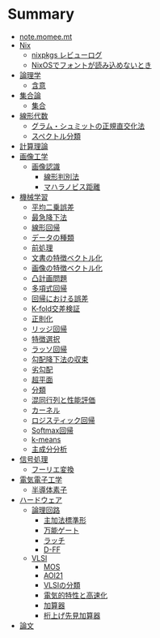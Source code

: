 # Summary

- [note.momee.mt](./README.md)
- [Nix]()
    - [nixpkgs レビューログ](./nix/nixpkgs-review-log.md)
    - [NixOSでフォントが読み込めないとき](./nix/font-loading.md)
- [論理学]()
    - [含意](./logic/implication.md)
- [集合論](./set-theory/README.md)
    - [集合](./set-theory/set.md)
- [線形代数](./liner-algebra/README.md)
    - [グラム・シュミットの正規直交化法](./liner-algebra/gso.md)
    - [スペクトル分類](./liner-algebra/spectral-decomposition.md)
- [計算理論](./theory-of-computation/README.md)
- [画像工学]()
    - [画像認識](./image/recognition/README.md)
        - [線形判別法](./image/recognition/lda.md)
        - [マハラノビス距離](./image/recognition/mahalanobis-distance.md)
- [機械学習](./machine-learning/README.md)
    - [平均二乗誤差](./machine-learning/mse.md)
    - [最急降下法](./machine-learning/gradient-descent.md)
    - [線形回帰](./machine-learning/liner-regression.md)
    - [データの種類](./machine-learning/attribute.md)
    - [前処理](./machine-learning/data-preprocessing.md)
    - [文書の特徴ベクトル化](./machine-learning/document.md)
    - [画像の特徴ベクトル化](./machine-learning/image.md)
    - [凸計画問題](./machine-learning/convex-programming-problem.md)
    - [多項式回帰](./machine-learning/polynomial-regression.md)
    - [回帰における誤差](./machine-learning/regression-errors.md)
    - [K-fold交差検証](./machine-learning/k-fold-cross-validation.md)
    - [正則化](./machine-learning/regularization.md)
    - [リッジ回帰](./machine-learning/ridge-regression.md)
    - [特徴選択](./machine-learning/feature-selection.md)
    - [ラッソ回帰](./machine-learning/lasso-regression.md)
    - [勾配降下法の収束](./machine-learning/gradient-descent-convergence.md)
    - [劣勾配](./machine-learning/sub-gradient.md)
    - [超平面](./machine-learning/hyperplane.md)
    - [分類](./machine-learning/classification.md)
    - [混同行列と性能評価](./machine-learning/confusion-matrix.md)
    - [カーネル](./machine-learning/kernel.md)
    - [ロジスティック回帰](./machine-learning/logistic-regression.md)
    - [Softmax回帰](./machine-learning/softmax-regression.md)
    - [k-means](./machine-learning/k-means.md)
    - [主成分分析](./machine-learning/pca.md)
- [信号処理]()
    - [フーリエ変換](./signal-processing/fourier.md)
- [電気電子工学]()
    - [半導体素子](./ee/semiconductor.md)
- [ハードウェア]()  
    - [論理回路](./hardware/digital-logic/README.md)
        - [主加法標準形](./hardware/digital-logic/sop.md)
        - [万能ゲート](./hardware/digital-logic/universal.md)
        - [ラッチ](./hardware/digital-logic/latch.md)
        - [D-FF](./hardware/digital-logic/d-ff.md)
    - [VLSI](./hardware/vlsi/README.md)
        - [MOS](./hardware/vlsi/mos.md)
        - [AOI21](./hardware/vlsi/aoi21.md)
        - [VLSIの分類](./hardware/vlsi/class.md)
        - [電気的特性と高速化](./hardware/vlsi/electronic-properties.md)
        - [加算器](./hardware/vlsi/adder.md)
        - [桁上げ先見加算器](./hardware/vlsi/carry-lookahead-adder.md)
- [論文]()

